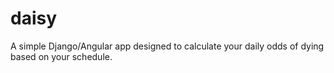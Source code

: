 # daisy
A simple Django/Angular app designed to calculate your daily odds of dying based on your schedule.
